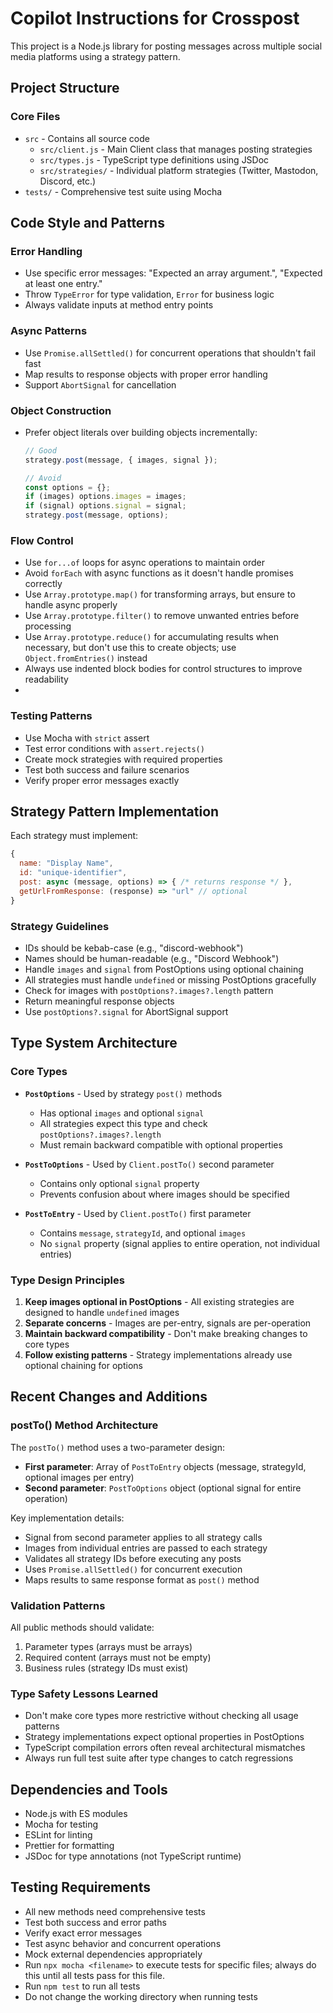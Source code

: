 # Copilot Instructions for Crosspost

This project is a Node.js library for posting messages across multiple social media platforms using a strategy pattern.

## Project Structure

### Core Files

- `src` - Contains all source code
    - `src/client.js` - Main Client class that manages posting strategies
    - `src/types.js` - TypeScript type definitions using JSDoc
    - `src/strategies/` - Individual platform strategies (Twitter, Mastodon, Discord, etc.)
- `tests/` - Comprehensive test suite using Mocha

## Code Style and Patterns

### Error Handling

- Use specific error messages: "Expected an array argument.", "Expected at least one entry."
- Throw `TypeError` for type validation, `Error` for business logic
- Always validate inputs at method entry points

### Async Patterns

- Use `Promise.allSettled()` for concurrent operations that shouldn't fail fast
- Map results to response objects with proper error handling
- Support `AbortSignal` for cancellation

### Object Construction

- Prefer object literals over building objects incrementally:

    ```javascript
    // Good
    strategy.post(message, { images, signal });

    // Avoid
    const options = {};
    if (images) options.images = images;
    if (signal) options.signal = signal;
    strategy.post(message, options);
    ```

### Flow Control

- Use `for...of` loops for async operations to maintain order
- Avoid `forEach` with async functions as it doesn't handle promises correctly
- Use `Array.prototype.map()` for transforming arrays, but ensure to handle async properly
- Use `Array.prototype.filter()` to remove unwanted entries before processing
- Use `Array.prototype.reduce()` for accumulating results when necessary, but don't use this to create objects; use `Object.fromEntries()` instead
- Always use indented block bodies for control structures to improve readability
-

### Testing Patterns

- Use Mocha with `strict` assert
- Test error conditions with `assert.rejects()`
- Create mock strategies with required properties
- Test both success and failure scenarios
- Verify proper error messages exactly

## Strategy Pattern Implementation

Each strategy must implement:

```javascript
{
  name: "Display Name",
  id: "unique-identifier",
  post: async (message, options) => { /* returns response */ },
  getUrlFromResponse: (response) => "url" // optional
}
```

### Strategy Guidelines

- IDs should be kebab-case (e.g., "discord-webhook")
- Names should be human-readable (e.g., "Discord Webhook")
- Handle `images` and `signal` from PostOptions using optional chaining
- All strategies must handle `undefined` or missing PostOptions gracefully
- Check for images with `postOptions?.images?.length` pattern
- Return meaningful response objects
- Use `postOptions?.signal` for AbortSignal support

## Type System Architecture

### Core Types

- **`PostOptions`** - Used by strategy `post()` methods

    - Has optional `images` and optional `signal`
    - All strategies expect this type and check `postOptions?.images?.length`
    - Must remain backward compatible with optional properties

- **`PostToOptions`** - Used by `Client.postTo()` second parameter

    - Contains only optional `signal` property
    - Prevents confusion about where images should be specified

- **`PostToEntry`** - Used by `Client.postTo()` first parameter
    - Contains `message`, `strategyId`, and optional `images`
    - No `signal` property (signal applies to entire operation, not individual entries)

### Type Design Principles

1. **Keep images optional in PostOptions** - All existing strategies are designed to handle `undefined` images
2. **Separate concerns** - Images are per-entry, signals are per-operation
3. **Maintain backward compatibility** - Don't make breaking changes to core types
4. **Follow existing patterns** - Strategy implementations already use optional chaining for options

## Recent Changes and Additions

### postTo() Method Architecture

The `postTo()` method uses a two-parameter design:

- **First parameter**: Array of `PostToEntry` objects (message, strategyId, optional images per entry)
- **Second parameter**: `PostToOptions` object (optional signal for entire operation)

Key implementation details:

- Signal from second parameter applies to all strategy calls
- Images from individual entries are passed to each strategy
- Validates all strategy IDs before executing any posts
- Uses `Promise.allSettled()` for concurrent execution
- Maps results to same response format as `post()` method

### Validation Patterns

All public methods should validate:

1. Parameter types (arrays must be arrays)
2. Required content (arrays must not be empty)
3. Business rules (strategy IDs must exist)

### Type Safety Lessons Learned

- Don't make core types more restrictive without checking all usage patterns
- Strategy implementations expect optional properties in PostOptions
- TypeScript compilation errors often reveal architectural mismatches
- Always run full test suite after type changes to catch regressions

## Dependencies and Tools

- Node.js with ES modules
- Mocha for testing
- ESLint for linting
- Prettier for formatting
- JSDoc for type annotations (not TypeScript runtime)

## Testing Requirements

- All new methods need comprehensive tests
- Test both success and error paths
- Verify exact error messages
- Test async behavior and concurrent operations
- Mock external dependencies appropriately
- Run `npx mocha <filename>` to execute tests for specific files; always do this until all tests pass for this file.
- Run `npm test` to run all tests
- Do not change the working directory when running tests

